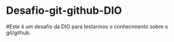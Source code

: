 # Desafio-git-github-DIO

#Este é um desafio da DIO para testarmos o conhecimento sobre o git/github.
